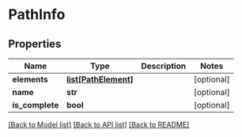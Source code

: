 # PathInfo

## Properties
Name | Type | Description | Notes
------------ | ------------- | ------------- | -------------
**elements** | [**list[PathElement]**](PathElement.md) |  | [optional] 
**name** | **str** |  | [optional] 
**is_complete** | **bool** |  | [optional] 

[[Back to Model list]](../README.md#documentation-for-models) [[Back to API list]](../README.md#documentation-for-api-endpoints) [[Back to README]](../README.md)

